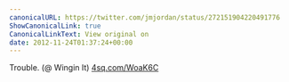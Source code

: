 ```yaml
---
canonicalURL: https://twitter.com/jmjordan/status/272151904220491776
ShowCanonicalLink: true
CanonicalLinkText: View original on
date: 2012-11-24T01:37:24+00:00
---
```

Trouble. (@ Wingin It) [4sq.com/WoaK6C](http://4sq.com/WoaK6C)